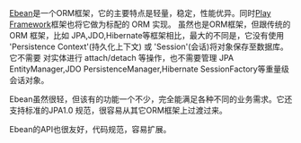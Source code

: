   [Ebean](https://github.com/ebean-orm/avaje-ebeanorm)是一个ORM框架，它的主要特点是轻量，稳定，性能优异。同时[Play Framework](http://www.playframework.org/)框架也将它做为标配的 ORM 实现。
 虽然也是ORM框架，但跟传统的 ORM 框架，比如 JPA,JDO,Hibernate等框架相比，最大的不同是，它没有使用 'Persistence Context'(持久化上下文) 或 'Session'(会话)将对象保存至数据库。
 它不需要 对实体进行 attach/detach 等操作，也不需要管理 JPA EntityManager,JDO PersistenceManager,Hibernate SessionFactory等重量级会话对象。
 
  Ebean虽然很轻，但该有的功能一个不少，完全能满足各种不同的业务需求。它还支持标准的JPA1.0 规范，很容易从其它ORM框架上过渡过来。 
  
  Ebean的API也很友好，代码规范，容易扩展。
  
  
  
  